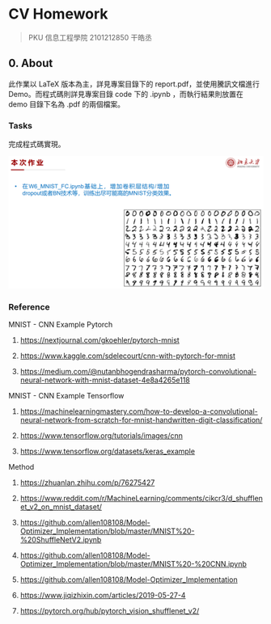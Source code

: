 # CV Homework

> PKU 信息工程學院 2101212850 干皓丞

## 0. About

此作業以 LaTeX 版本為主，詳見專案目錄下的 report.pdf，並使用騰訊文檔進行 Demo。而程式碼則詳見專案目錄 code 下的 .ipynb ，而執行結果則放置在 demo 目錄下名為 .pdf 的兩個檔案。


### Tasks

完成程式碼實現。

![](https://github.com/kancheng/kan-cs-report-in-2021/blob/main/CV/pytorch-mnist/pic/1.png)

### Reference


MNIST - CNN Example Pytorch

1. https://nextjournal.com/gkoehler/pytorch-mnist

2. https://www.kaggle.com/sdelecourt/cnn-with-pytorch-for-mnist

3. https://medium.com/@nutanbhogendrasharma/pytorch-convolutional-neural-network-with-mnist-dataset-4e8a4265e118


MNIST - CNN Example Tensorflow

1. https://machinelearningmastery.com/how-to-develop-a-convolutional-neural-network-from-scratch-for-mnist-handwritten-digit-classification/

2. https://www.tensorflow.org/tutorials/images/cnn


3. https://www.tensorflow.org/datasets/keras_example


Method

1. https://zhuanlan.zhihu.com/p/76275427

2. https://www.reddit.com/r/MachineLearning/comments/cikcr3/d_shufflenet_v2_on_mnist_dataset/

3. https://github.com/allen108108/Model-Optimizer_Implementation/blob/master/MNIST%20-%20ShuffleNetV2.ipynb

4. https://github.com/allen108108/Model-Optimizer_Implementation/blob/master/MNIST%20-%20CNN.ipynb

5. https://github.com/allen108108/Model-Optimizer_Implementation

6. https://www.jiqizhixin.com/articles/2019-05-27-4

7. https://pytorch.org/hub/pytorch_vision_shufflenet_v2/



